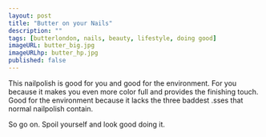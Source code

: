 ```yaml
---
layout: post
title: "Butter on your Nails"
description: ""
tags: [butterlondon, nails, beauty, lifestyle, doing good]
imageURL: butter_big.jpg
imageURLhp: butter_hp.jpg
published: false
---
```


This nailpolish is good for you and good for the environment. For you because it makes you 
even more color full and provides the finishing touch.
Good for the environment because it lacks the three baddest .sses 
that normal nailpolish contain.

So go on. Spoil yourself and look good doing it. 